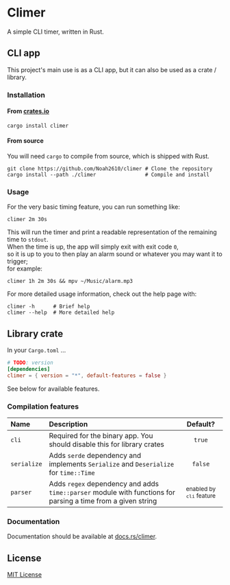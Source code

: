 # Climer
A simple CLI timer, written in Rust.

## CLI app
This project's main use is as a CLI app, but it can also be used as a crate / library.

### Installation
#### From [crates.io]
```
cargo install climer
```
#### From source
You will need `cargo` to compile from source, which is shipped with Rust.
```
git clone https://github.com/Noah2610/climer # Clone the repository
cargo install --path ./climer                # Compile and install
```

### Usage
For the very basic timing feature, you can run something like:
```
climer 2m 30s
```
This will run the timer and print a readable representation of the remaining time to `stdout`.  
When the time is up, the app will simply exit with exit code `0`,  
so it is up to you to then play an alarm sound or whatever you may want it to trigger;  
for example:
```
climer 1h 2m 30s && mpv ~/Music/alarm.mp3
```

For more detailed usage information, check out the help page with:
```
climer -h      # Brief help
climer --help  # More detailed help
```

## Library crate
In your `Cargo.toml` ...
```toml
# TODO: version
[dependencies]
climer = { version = "*", default-features = false }
```
See below for available features.

### Compilation features
| Name        | Description | Default? |
|:----------- |:----------- |:--------:|
| `cli`       | Required for the binary app. You should disable this for library crates | `true` |
| `serialize` | Adds `serde` dependency and implements `Serialize` and `Deserialize` for `time::Time` | `false` |
| `parser`    | Adds `regex` dependency and adds `time::parser` module with functions for parsing a time from a given string | <small>enabled by `cli` feature</small> |

### Documentation
Documentation should be available at [docs.rs/climer][docs].

## License
[MIT License][license]

[license]:   ./LICENSE
[crates.io]: https://crates.io/crates/climer
[docs]:      https://docs.rs/climer
